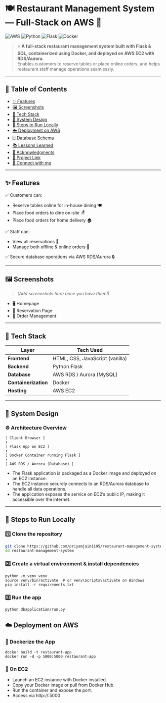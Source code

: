 # 🍽️ Restaurant Management System — Full-Stack on AWS 🚀

![AWS](https://img.shields.io/badge/AWS-EC2%20%7C%20RDS-orange)
![Python](https://img.shields.io/badge/Python-3.10-blue)
![Flask](https://img.shields.io/badge/Flask-2.x-lightgrey)
![Docker](https://img.shields.io/badge/Docker-Containerized-blue)

> ⚡ **A full-stack restaurant management system built with Flask & SQL, containerized using Docker, and deployed on AWS EC2 with RDS/Aurora.**  
> Enables customers to reserve tables or place online orders, and helps restaurant staff manage operations seamlessly.

---

## 📝 Table of Contents
- [✨ Features](#-features)
- [🖼️ Screenshots](#-screenshots)
- [🚀 Tech Stack](#-tech-stack)
- [🧩 System Design](#-system-design)
- [🔧 Steps to Run Locally](#-steps-to-run-locally)
- [☁️ Deployment on AWS](#-deployment-on-aws)
- [🗄️ Database Schema](#-database-schema)
- [📚 Lessons Learned](#-lessons-learned)
- [🙏 Acknowledgments](#-acknowledgments)
- [🐙 Project Link](#-project-link)
- [🚀 Connect with me](#-connect-with-me)

---

## ✨ Features
✅ Customers can:
- Reserve tables online for in-house dining 🍽️
- Place food orders to dine on-site 🪑
- Place food orders for home delivery 🏠

✅ Staff can:
- View all reservations 📝
- Manage both offline & online orders 🍔

✅ Secure database operations via AWS RDS/Aurora 🔒

---

## 🖼️ Screenshots
> *(Add screenshots here once you have them!)*

- 🖥️ Homepage
- 📅 Reservation Page
- 🥗 Order Management

---

## 🚀 Tech Stack
| Layer               | Tech Used                          |
|----------------------|----------------------------------|
| **Frontend**         | HTML, CSS, JavaScript (vanilla)  |
| **Backend**          | Python Flask                     |
| **Database**         | AWS RDS / Aurora (MySQL)         |
| **Containerization** | Docker                           |
| **Hosting**          | AWS EC2                          |

---

## 🧩 System Design

### ⚙️ Architecture Overview
```
[ Client Browser ]
⬇
[ Flask App on EC2 ]
⬇
[ Docker Container running Flask ]
⬇
[ AWS RDS / Aurora (Database) ]
```

- The Flask application is packaged as a Docker image and deployed on an EC2 instance.
- The EC2 instance securely connects to an RDS/Aurora database to handle all data operations.
- The application exposes the service on EC2’s public IP, making it accessible over the internet.

---

## 🔧 Steps to Run Locally

### 1️⃣ Clone the repository
```bash
git clone https://github.com/priyamjain1105/restaurant-management-system.git
cd restaurant-management-system
```

### 2️⃣ Create a virtual environment & install dependencies
```
python -m venv venv
source venv/bin/activate  # or venv\Scripts\activate on Windows
pip install -r requirements.txt
```

### 3️⃣ Run the app
```
python dbapplication/run.py
```

## ☁️ Deployment on AWS
### 🚀 Dockerize the App
```
docker build -t restaurant-app .
docker run -d -p 5000:5000 restaurant-app

```

### 🚀 On EC2
- Launch an EC2 instance with Docker installed.
- Copy your Docker image or pull from Docker Hub.
- Run the container and expose the port.
- Access via http://<EC2 Public IP>:5000


